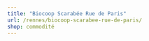 ```yaml
---
title: "Biocoop Scarabée Rue de Paris"
url: /rennes/biocoop-scarabee-rue-de-paris/
shop: commodité
---
```

